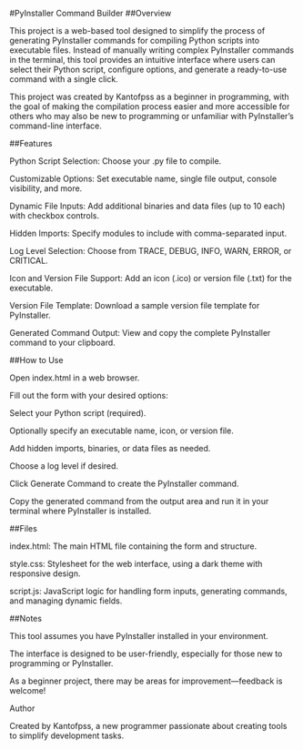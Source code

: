 #PyInstaller Command Builder
##Overview

This project is a web-based tool designed to simplify the process of generating PyInstaller commands for compiling Python scripts into executable files. Instead of manually writing complex PyInstaller commands in the terminal, this tool provides an intuitive interface where users can select their Python script, configure options, and generate a ready-to-use command with a single click.

This project was created by Kantofpss as a beginner in programming, with the goal of making the compilation process easier and more accessible for others who may also be new to programming or unfamiliar with PyInstaller’s command-line interface.

##Features

Python Script Selection: Choose your .py file to compile.

Customizable Options: Set executable name, single file output, console visibility, and more.

Dynamic File Inputs: Add additional binaries and data files (up to 10 each) with checkbox controls.

Hidden Imports: Specify modules to include with comma-separated input.

Log Level Selection: Choose from TRACE, DEBUG, INFO, WARN, ERROR, or CRITICAL.

Icon and Version File Support: Add an icon (.ico) or version file (.txt) for the executable.

Version File Template: Download a sample version file template for PyInstaller.

Generated Command Output: View and copy the complete PyInstaller command to your clipboard.

##How to Use

Open index.html in a web browser.

Fill out the form with your desired options:

Select your Python script (required).

Optionally specify an executable name, icon, or version file.

Add hidden imports, binaries, or data files as needed.

Choose a log level if desired.

Click Generate Command to create the PyInstaller command.

Copy the generated command from the output area and run it in your terminal where PyInstaller is installed.

##Files

index.html: The main HTML file containing the form and structure.

style.css: Stylesheet for the web interface, using a dark theme with responsive design.

script.js: JavaScript logic for handling form inputs, generating commands, and managing dynamic fields.

##Notes

This tool assumes you have PyInstaller installed in your environment.

The interface is designed to be user-friendly, especially for those new to programming or PyInstaller.

As a beginner project, there may be areas for improvement—feedback is welcome!

Author

Created by Kantofpss, a new programmer passionate about creating tools to simplify development tasks.
